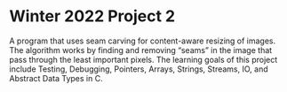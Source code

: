 # Winter 2022 Project 2

A program that uses seam carving for content-aware resizing of images. The algorithm works by finding and removing “seams” in the image that pass through the least important pixels. The learning goals of this project include Testing, Debugging, Pointers, Arrays, Strings, Streams, IO, and Abstract Data Types in C.
